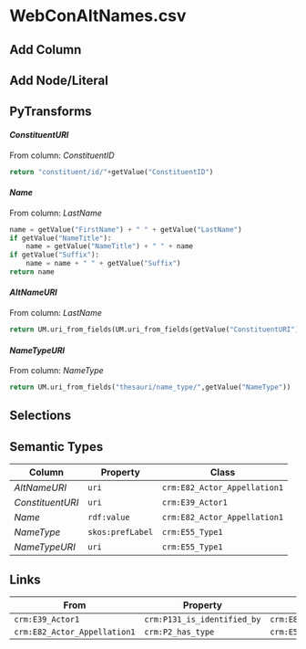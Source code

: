 # WebConAltNames.csv

## Add Column

## Add Node/Literal

## PyTransforms
#### _ConstituentURI_
From column: _ConstituentID_
``` python
return "constituent/id/"+getValue("ConstituentID")
```

#### _Name_
From column: _LastName_
``` python
name = getValue("FirstName") + " " + getValue("LastName")
if getValue("NameTitle"):
    name = getValue("NameTitle") + " " + name
if getValue("Suffix"):
    name = name + " " + getValue("Suffix")
return name
```

#### _AltNameURI_
From column: _LastName_
``` python
return UM.uri_from_fields(UM.uri_from_fields(getValue("ConstituentURI")+"/", getValue("NameType")) + "/", getValue("Name"))
```

#### _NameTypeURI_
From column: _NameType_
``` python
return UM.uri_from_fields("thesauri/name_type/",getValue("NameType"))
```


## Selections

## Semantic Types
| Column | Property | Class |
|  ----- | -------- | ----- |
| _AltNameURI_ | `uri` | `crm:E82_Actor_Appellation1`|
| _ConstituentURI_ | `uri` | `crm:E39_Actor1`|
| _Name_ | `rdf:value` | `crm:E82_Actor_Appellation1`|
| _NameType_ | `skos:prefLabel` | `crm:E55_Type1`|
| _NameTypeURI_ | `uri` | `crm:E55_Type1`|


## Links
| From | Property | To |
|  --- | -------- | ---|
| `crm:E39_Actor1` | `crm:P131_is_identified_by` | `crm:E82_Actor_Appellation1`|
| `crm:E82_Actor_Appellation1` | `crm:P2_has_type` | `crm:E55_Type1`|
